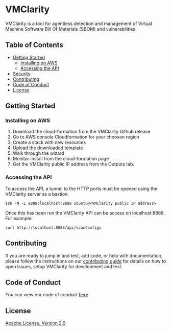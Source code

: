 # VMClarity

VMClarity is a tool for agentless detection and management of Virtual Machine
Software Bill Of Materials (SBOM) and vulnerabilities

## Table of Contents

- [Getting Started](#getting-started)
  - [Installing on AWS](#installing-on-aws)
  - [Accessing the API](#accessing-the-api)
- [Security](#security)
- [Contributing](#contributing)
- [Code of Conduct](#code-of-conduct)
- [License](#license)

## Getting Started

### Installing on AWS

1. Download the cloud-formation from the VMClarity Github release
2. Go to AWS console Cloudformation for your choosen region
3. Create a stack with new resources
4. Upload the downloaded template
5. Walk through the wizard
6. Monitor install from the cloud-formation page
7. Get the VMClarity public IP address from the Outputs tab.

### Accessing the API

To access the API, a tunnel to the HTTP ports must be opened using the
VMClarity server as a bastion.

```
ssh -N -L 8888:localhost:8888 ubuntu@<VMClarity public IP address>
```

Once this has been run the VMClarity API can be access on localhost:8888. For example:

```
curl http://localhost:8888/api/scanConfigs
```

## Contributing

If you are ready to jump in and test, add code, or help with documentation,
please follow the instructions on our [contributing guide](/CONTRIBUTING.md)
for details on how to open issues, setup VMClarity for development and test.

## Code of Conduct

You can view our code of conduct [here](/CODE_OF_CONDUCT.md).

## License

[Apache License, Version 2.0](/LICENSE)
